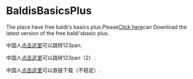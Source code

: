 # BaldisBasicsPlus

<p>The place have free baldi's basics plus.Please<a href="https://github.com/wanwin10devmware/aFreeBaldisBasicsPlus/releases/download/0.12/bb+0.12.zip">Click here</a>can Download the latest version of the free baldi'sbasic plus.</p>
<p>中国人<a href="https://www.123684.com/s/PMztTd-qqPud">点击这里</a>可以跳转123pan.</p>
<p>中国人<a href="https://www.123912.com/s/PMztTd-qqPud">点击这里</a>可以跳转123pan（2）.</p>
<p>中国人<a href="https://download-cdn.cjjd19.com/123-775/aaed95cc/1844867688-0/aaed95ccc742e68bd44e7c569117c307/c-m6?v=1&t=1757415887&s=007b677af1e5f6d6a4c7acf95abd1c21&bzc=1&bzs=1844867688&bzp=0&bi=1382538268&filename=bb%2B+v0.12.zip&x-mf-biz-cid=046ccd5c-5d7f-4e44-ba89-9647782b1357-6eaa77&ndcp=1&cache_type=1">点击这里</a>可以直链下载（不稳定）.</p>
